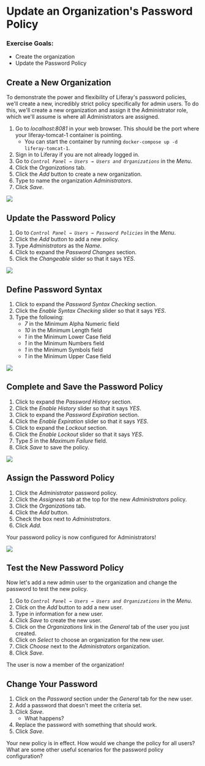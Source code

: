 # Update an Organization's Password Policy

<div class="ahead">
	<h3>Exercise Goals:</h3>
		<ul>
			<li>Create the organization</li>
			<li>Update the Password Policy</li>
		</ul>
</div>

## Create a New Organization

To demonstrate the power and flexibility of Liferay's password policies, we'll create a new, incredibly strict policy specifically for admin users. To do this, we'll create a new organization and assign it the Administrator role, which we'll assume is where all Administrators are assigned.

1. <span class="action">Go to</span> *localhost:8081* in your web browser. This should be the port where your liferay-tomcat-1 container is pointing.
    - You can start the container by running `docker-compose up -d liferay-tomcat-1`.
2. <span class="action">Sign in</span> to Liferay if you are not already logged in.
3. <span class="action">Go to</span> _`Control Panel → Users → Users and Organizations`_ in the *Menu*.
4. <span class="action">Click</span> the *Organizations* tab.
5. <span class="action">Click</span> the *Add* button to create a new organization.
6. <span class="action">Type</span> to name the organization *Administrators*.
7. <span class="action">Click</span> *Save*.

<img src="../images/chapter-4/administrators-org.png" style="max-width:100%;">

## Update the Password Policy

1. <span class="action">Go to</span> _`Control Panel → Users → Password Policies`_ in the *Menu*.
2. <span class="action">Click</span> the *Add* button to add a new policy.
3. <span class="action">Type</span> _Administrators_ as the _Name_.
4. <span class="action">Click</span> to expand the _Password Changes_ section.
5. <span class="action">Click</span> the _Changeable_ slider so that it says _YES_.

<img src="../images/chapter-4/new-password-policy.png" style="max-width:100%;">

## Define Password Syntax

1. <span class="action">Click</span> to expand the _Password Syntax Checking_ section.
2. <span class="action">Click</span> the _Enable Syntax Checking_ slider so that it says _YES_.
3. <span class="action">Type</span> the following:
    - _7_ in the Minimum Alpha Numeric field
    - _10_ in the Minimum Length field
    - _1_ in the Minimum Lower Case field
    - _1_ in the Minimum Numbers field
    - _1_ in the Minimum Symbols field
    - _1_ in the Minimum Upper Case field

<img src="../images/chapter-4/password-syntax.png" style="max-width:100%;">

## Complete and Save the Password Policy

1. <span class="action">Click</span> to expand the _Password History_ section.
2. <span class="action">Click</span> the _Enable History_ slider so that it says _YES_.
3. <span class="action">Click</span> to expand the _Password Expiration_ section.
4. <span class="action">Click</span> the _Enable Expiration_ slider so that it says _YES_.
5. <span class="action">Click</span> to expand the _Lockout_ section.
6. <span class="action">Click</span> the _Enable Lockout_ slider so that it says _YES_.
7. <span class="action">Type</span> _5_ in the _Maximum Failure_ field.
8. <span class="action">Click</span> _Save_ to save the policy.

<img src="../images/chapter-4/password-configured.png" style="max-width:100%;">

## Assign the Password Policy
1. <span class="action">Click</span> the *Administrator* password policy.
2. <span class="action">Click</span> the *Assignees* tab at the top for the new *Administrators* policy.
3. <span class="action">Click</span> the *Organizations* tab.
4. <span class="action">Click</span> the *Add* button.
5. <span class="action">Check</span> the box next to *Administrators*.
6. <span class="action">Click</span> *Add.*

Your password policy is now configured for Administrators!

<img src="../images/chapter-4/password-assignees.png" style="max-width:100%;">

## Test the New Password Policy

Now let's add a new admin user to the organization and change the password to test the new policy.

1. <span class="action">Go to</span> _`Control Panel → Users → Users and Organizations`_ in the *Menu*.
1. <span class="action">Click</span> on the _Add_ button to add a new user.
1. <span class="action">Type</span> in information for a new user.
1. <span class="action">Click</span> *Save* to create the new user.
1. <span class="action">Click</span> on the _Organizations_ link in the _General_ tab of the user you just created.
1. <span class="action">Click</span> on _Select_ to choose an organization for the new user.
1. <span class="action">Click</span> _Choose_ next to the _Administrators_ organization.
1. <span class="action">Click</span> _Save_.

The user is now a member of the organization!

## Change Your Password

1. <span class="action">Click</span> on the *Password* section under the _General_ tab for the new user.
1. <span class="action">Add</span> a password that doesn't meet the criteria set.
1. <span class="action">Click</span> *Save*.
    - What happens?
1. <span class="action">Replace</span> the password with something that should work.
1. <span class="action">Click</span> *Save*.

Your new policy is in effect. How would we change the policy for all users? What are some other useful scenarios for the password policy configuration?

